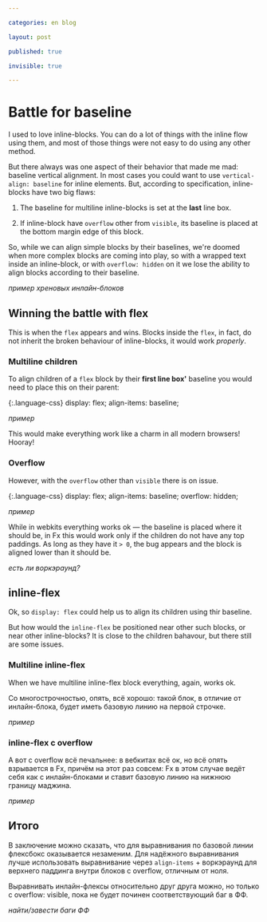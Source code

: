 ```yaml
---

categories: en blog

layout: post

published: true

invisible: true

---
```


# Battle for baseline

I used to love inline-blocks. You can do a lot of things with the inline flow using them, and most of those things were not easy to do using any other method.

But there always was one aspect of their behavior that made me mad: baseline vertical alignment. In most cases you could want to use `vertical-align: baseline` for inline elements. But, according to specification, inline-blocks have two big flaws:

1. The baseline for multiline inline-blocks is set at the **last** line box.

2. If inline-block have `overflow` other from `visible`, its baseline is placed at the bottom margin edge of this block.

So, while we can align simple blocks by their baselines, we're doomed when more complex blocks are coming into play, so with a wrapped text inside an inline-block, or with `overflow: hidden` on it we lose the ability to align blocks according to their baseline.

*пример хреновых инлайн-блоков*

## Winning the battle with flex

This is when the `flex` appears and wins. Blocks inside the `flex`, in fact, do not inherit the broken behaviour of inline-blocks, it would work *properly*.

### Multiline children

To align children of a `flex` block by their **first line box'** baseline you would need to place this on their parent:

{:.language-css}
    display: flex;
    align-items: baseline;

*пример*

This would make everything work like a charm in all modern browsers! Hooray!

### Overflow

However, with the `overflow` other than `visible` there is on issue.

{:.language-css}
    display: flex;
    align-items: baseline;
    overflow: hidden;

*пример*

While in webkits everything works ok — the baseline is placed where it should be, in Fx this would work only if the children do not have any top paddings. As long as they have it `> 0`, the bug appears and the block is aligned lower than it should be.

*есть ли воркэраунд?*

## inline-flex

Ok, so `display: flex` could help us to align its children using thir baseline.

But how would the `inline-flex` be positioned near other such blocks, or near other inline-blocks? It is close to the children bahavour, but there still are some issues.

### Multiline inline-flex

When we have multiline inline-flex block everything, again, works ok.

Со многострочностью, опять, всё хорошо: такой блок, в отличие от инлайн-блока, будет иметь базовую линию на первой строчке.

*пример*

### inline-flex с overflow

А вот с overflow всё печальнее: в вебкитах всё ок, но всё опять взрывается в Fx, причём на этот раз совсем: Fx в этом случае ведёт себя как с инлайн-блоками и ставит базовую линию на нижнюю границу маджина.

*пример*

## Итого

В заключение можно сказать, что для выравнивания по базовой линии флексбокс оказывается незаменим. Для надёжного выравнивания лучше использовать выравнивание через `align-items` + воркэраунд для верхнего паддинга внутри блоков с overflow, отличным от ноля.

Выравнивать инлайн-флексы относительно друг друга можно, но только с overflow: visible, пока не будет починен соответствующий баг в ФФ.

*найти/завести баги ФФ*

